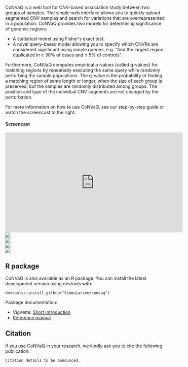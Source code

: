 <div class="row">
<div class="col-sm-8">
<p>CoNVaQ is a web tool for CNV-based association study between two groups of samples. The simple web interface allows you to quickly upload segmented CNV samples and search for variations that are overrepresented in a population. CoNVaQ provides two models for determining significance of genomic regions:</p>
<ul>
<li>A statistical model using Fisher's exact test.</li>
<li>A novel query-based model allowing you to specify which CNVRs are considered significant using simple queries, e.g. "find the largest region duplicated in ≥ 30% of cases and ≤ 5% of controls".</li>
</ul>
<p>Furthermore, CoNVaQ computes empirical p-values (called q-values) for matching regions by repeatedly executing the same query while randomly perturbing the sample populations. The q-value is the probability of finding a matching region of same length or longer, when the size of each group is preserved, but the samples are randomly distributed among groups. The position and type of the individual CNV segments are not changed by the perturbation.</p>

<p>For more information on how to use CoNVaQ, see our step-by-step guide or watch the screencast to the right.</p>
</div>
<div class="col-sm-4">
<h4>Screencast</h4>
<div class="embed-responsive embed-responsive-16by9" >
<iframe class="embed-responsive-item" width="560" height="315" src="https://www.youtube.com/embed/eaF_5sQsdDg" frameborder="0" allowfullscreen>
</iframe>
</div>
</div>
</div>

<div class="row">
<div class="col-sm-3 col-xs-6"><a href="images/screen1.png" target="_blank" class="thumbnail"><img src="images/screen1_thumb.png" class="img-responsive"></a></div>
<div class="col-sm-3 col-xs-6"><a href="images/screen2.png" target="_blank" class="thumbnail"><img src="images/screen2_thumb.png" class="img-responsive"></a></div>
<div class="col-sm-3 col-xs-6"><a href="images/screen3.png" target="_blank" class="thumbnail"><img src="images/screen3_thumb.png" class="img-responsive"></a></div>
<div class="col-sm-3 col-xs-6"><a href="images/screen4.png" target="_blank" class="thumbnail"><img src="images/screen4_thumb.png" class="img-responsive"></a></div>
</div>

## R package

CoNVaQ is also available as an R package. You can install the latest development version using devtools with:

```
devtools::install_github("SimonLarsen/convaq")
```

Package documentation:

<ul>
<li>Vignette: <a href="vignettes/introduction.html" target="_blank">Short introduction<a/></li>
<li><a href="vignettes/convaq-manual.pdf", target="_blank">Reference manual</a></li>
</ul>

## Citation

If you use CoNVaQ in your research, we kindly ask you to cite the following publication:

```
Citation details to be announced.
```
